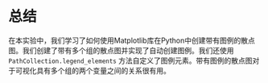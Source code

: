 # 总结

在本实验中，我们学习了如何使用Matplotlib库在Python中创建带有图例的散点图。我们创建了带有多个组的散点图并实现了自动创建图例。我们还使用 `PathCollection.legend_elements` 方法自定义了图例元素。带有图例的散点图对于可视化具有多个组的两个变量之间的关系很有用。
